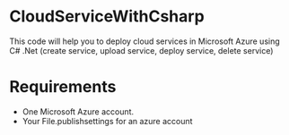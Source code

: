 # CloudServiceWithCsharp
This code will help you to deploy cloud services in Microsoft Azure using C# .Net (create service, upload service, deploy service, delete service)

# Requirements

- One Microsoft Azure account.
- Your File.publishsettings for an azure account
